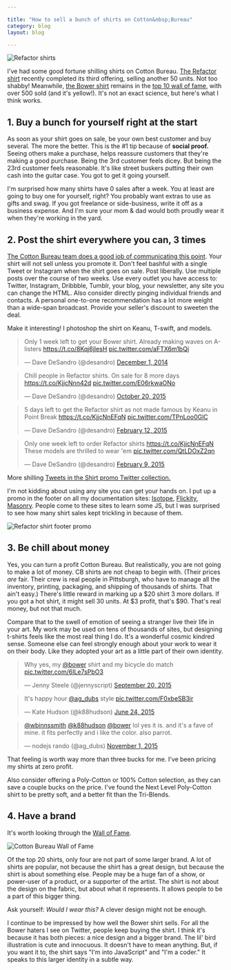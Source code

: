 ```yaml
---

title: "How to sell a bunch of shirts on Cotton&nbsp;Bureau"
category: blog
layout: blog

---
```

  
![Refactor shirts](http://i.imgur.com/pPdhMqp.jpg)

I've had some good fortune shilling shirts on Cotton Bureau. [The Refactor shirt](https://cottonbureau.com/products/refactor) recently completed its third offering, selling another 50 units. Not too shabby! Meanwhile, [the Bower shirt](https://cottonbureau.com/products/bower) remains in the [top 10 wall of fame](https://cottonbureau.com/wall-of-fame), with over 500 sold (and it's yellow!). It's not an exact science, but here's what I think works.

## 1. Buy a bunch for yourself right at the start

As soon as your shirt goes on sale, be your own best customer and buy several. The more the better. This is the #1 tip because of **social proof.** Seeing others make a purchase, helps reassure customers that they're making a good purchase. Being the 3rd customer feels dicey. But being the 23rd customer feels reasonable. It's like street buskers putting their own cash into the guitar case. You got to get it going yourself.

I'm surprised how many shirts have 0 sales after a week. You at least are going to buy one for yourself, right? You probably want extras to use as gifts and swag. If you got freelance or side-business, write it off as a business expense. And I'm sure your mom & dad would both proudly wear it when they're working in the yard.

## 2. Post the shirt everywhere you can, 3 times

[The Cotton Bureau team does a good job of communicating this point](https://cottonbureau.com/blog/how-to-sell-25-shirts-in-two-weeks). Your shirt will not sell unless you promote it. Don't feel bashful with a single Tweet or Instagram when the shirt goes on sale. Post liberally. Use multiple posts over the course of two weeks. Use every outlet you have access to: Twitter, Instagram, Dribbble, Tumblr, your blog, your newsletter, any site you can change the HTML. Also consider directly pinging individual friends and contacts. A personal one-to-one recommendation has a lot more weight than a wide-span broadcast. Provide your seller's discount to sweeten the deal. 

Make it interesting! I photoshop the shirt on Keanu, T-swift, and models.

<blockquote class="twitter-tweet" lang="en"><p lang="en" dir="ltr">Only 1 week left to get your Bower shirt. Already making waves on A-listers <a href="https://t.co/8Kqj6jlesH">https://t.co/8Kqj6jlesH</a> <a href="http://t.co/aFTX6m1bQj">pic.twitter.com/aFTX6m1bQj</a></p>&mdash; Dave DeSandro (@desandro) <a href="https://twitter.com/desandro/status/539416567336169472">December 1, 2014</a></blockquote>

<blockquote class="twitter-tweet" lang="en"><p lang="en" dir="ltr">Chill people in Refactor shirts. On sale for 8 more days <a href="https://t.co/KjjcNnn42d">https://t.co/KjjcNnn42d</a> <a href="https://t.co/E06rkwaONo">pic.twitter.com/E06rkwaONo</a></p>&mdash; Dave DeSandro (@desandro) <a href="https://twitter.com/desandro/status/656454570671865856">October 20, 2015</a></blockquote>

<blockquote class="twitter-tweet" lang="en"><p lang="en" dir="ltr">5 days left to get the Refactor shirt as not made famous by Keanu in Point Break <a href="https://t.co/KjjcNnEFqN">https://t.co/KjjcNnEFqN</a> <a href="http://t.co/TPnLoo0GlC">pic.twitter.com/TPnLoo0GlC</a></p>&mdash; Dave DeSandro (@desandro) <a href="https://twitter.com/desandro/status/565944638629216257">February 12, 2015</a></blockquote>

<blockquote class="twitter-tweet" lang="en"><p lang="en" dir="ltr">Only one week left to order Refactor shirts <a href="https://t.co/KjjcNnEFqN">https://t.co/KjjcNnEFqN</a> These models are thrilled to wear &#39;em <a href="http://t.co/QtLDOxZ2qn">pic.twitter.com/QtLDOxZ2qn</a></p>&mdash; Dave DeSandro (@desandro) <a href="https://twitter.com/desandro/status/564775371678425088">February 9, 2015</a></blockquote>

More shilling [Tweets in the Shirt promo Twitter collection.](https://twitter.com/desandro/timelines/665019058807570436)

I'm not kidding about using any site you can get your hands on. I put up a promo in the footer on all my documentation sites: [Isotope](http://isotope.metafizzy.co), [Flickity](http://flickity.metafizzy.co), [Masonry](http://masonry.desandro.com). People come to these sites to learn some JS, but I was surprised to see how many shirt sales kept trickling in because of them.

![Refactor shirt footer promo](http://i.imgur.com/2t6Y7jF.jpg)

## 3. Be chill about money

Yes, you can turn a profit Cotton Bureau. But realistically, you are not going to make a lot of money. CB shirts are not cheap to begin with. (Their prices _are_ fair. Their crew is real people in Pittsburgh, who have to manage all the inventory, printing, packaging, and shipping of thousands of shirts. That ain't easy.) There's little reward in marking up a $20 shirt 3 more dollars. If you got a hot shirt, it might sell 30 units. At $3 profit, that's $90. That's real money, but not that much.

Compare that to the swell of emotion of seeing a stranger live their life in your art. My work may be used on tens of thousands of sites, but designing t-shirts feels like the most real thing I do. It's a wonderful cosmic kindred sense. Someone else can feel strongly enough about your work to wear it on their body. Like they adopted your art as a little part of their own identity.

<blockquote class="twitter-tweet" data-partner="tweetdeck"><p lang="en" dir="ltr">Why yes, my <a href="https://twitter.com/bower">@bower</a> shirt and my bicycle do match <a href="http://t.co/6ILe7sPbO3">pic.twitter.com/6ILe7sPbO3</a></p>&mdash; Jenny Steele (@jennyscript) <a href="https://twitter.com/jennyscript/status/645434842272763905">September 20, 2015</a></blockquote>

<blockquote class="twitter-tweet" data-partner="tweetdeck"><p lang="en" dir="ltr">It&#39;s happy hour <a href="https://twitter.com/ag_dubs">@ag_dubs</a> style <a href="http://t.co/F0xbeSB3ir">pic.twitter.com/F0xbeSB3ir</a></p>&mdash; Kate Hudson (@k88hudson) <a href="https://twitter.com/k88hudson/status/613545697841803264">June 24, 2015</a></blockquote>

<blockquote class="twitter-tweet" data-partner="tweetdeck"><p lang="en" dir="ltr"><a href="https://twitter.com/wbinnssmith">@wbinnssmith</a> <a href="https://twitter.com/k88hudson">@k88hudson</a> <a href="https://twitter.com/bower">@bower</a> lol yes it is. and it&#39;s a fave of mine. it fits perfectly and i like the color. also parrot.</p>&mdash; nodejs rando (@ag_dubs) <a href="https://twitter.com/ag_dubs/status/660908974288592899">November 1, 2015</a></blockquote>

That feeling is worth way more than three bucks for me. I've been pricing my shirts at zero profit.

Also consider offering a Poly-Cotton or 100% Cotton selection, as they can save a couple bucks on the price. I've found the Next Level Poly-Cotton shirt to be pretty soft, and a better fit than the Tri-Blends.

## 4. Have a brand

It's worth looking through the [Wall of Fame](https://cottonbureau.com/wall-of-fame).

![Cotton Bureau Wall of Fame](http://i.imgur.com/pb63427.jpg)

Of the top 20 shirts, only four are not part of some larger brand. A lot of shirts are popular, not because the shirt has a great design, but because the shirt is about something else. People may be a huge fan of a show, or power-user of a product, or a supporter of the artist. The shirt is not about the design on the fabric, but about what it represents. It allows people to be a part of this bigger thing.

Ask yourself: _Would I wear this?_ A clever design might not be enough.

I continue to be impressed by how well the Bower shirt sells. For all the Bower haters I see on Twitter, people keep buying the shirt. I think it's because it has both pieces: a nice design and a bigger brand. The lil' bird illustration is cute and innocuous. It doesn't have to mean anything. But, if you want it to, the shirt says "I'm into JavaScript" and "I'm a coder." It speaks to this larger identity in a subtle way.

<script async src="//platform.twitter.com/widgets.js" charset="utf-8"></script>
